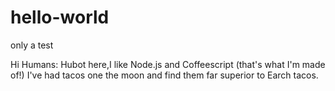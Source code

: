 # hello-world
only a test


Hi Humans:
Hubot here,I like Node.js and Coffeescript (that's what I'm made of!)
I've had tacos one the moon and find them far superior to Earch tacos.

